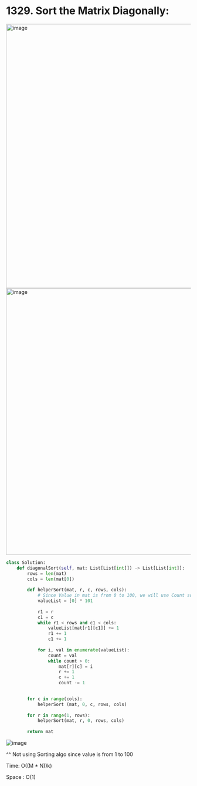 # 1329. Sort the Matrix Diagonally:

<img width="719" alt="image" src="https://user-images.githubusercontent.com/35987583/169254979-98178ad3-745e-4420-80bc-b5b373b7b055.png">
<img width="726" alt="image" src="https://user-images.githubusercontent.com/35987583/169255026-b304d397-47a6-4760-9c11-5ce5f7e8e816.png">


```python
class Solution:
    def diagonalSort(self, mat: List[List[int]]) -> List[List[int]]:
        rows = len(mat)
        cols = len(mat[0])
        
        def helperSort(mat, r, c, rows, cols):
            # Since Value in mat is from 0 to 100, we will use Count sort instead of other sorting algo
            valueList = [0] * 101
            
            r1 = r
            c1 = c
            while r1 < rows and c1 < cols:
                valueList[mat[r1][c1]] += 1
                r1 += 1
                c1 += 1
            
            for i, val in enumerate(valueList):
                count = val
                while count > 0:
                    mat[r][c] = i
                    r += 1
                    c += 1
                    count -= 1

        
        for c in range(cols):
            helperSort (mat, 0, c, rows, cols)
            
        for r in range(1, rows):
            helperSort(mat, r, 0, rows, cols)
            
        return mat
```
![image](https://user-images.githubusercontent.com/35987583/169257634-50dbacba-bb45-4c17-9931-5621ef8d0952.png)

^^ Not using Sorting algo since value is from 1 to 100

Time: O((M * N))k)

Space : O(1)
